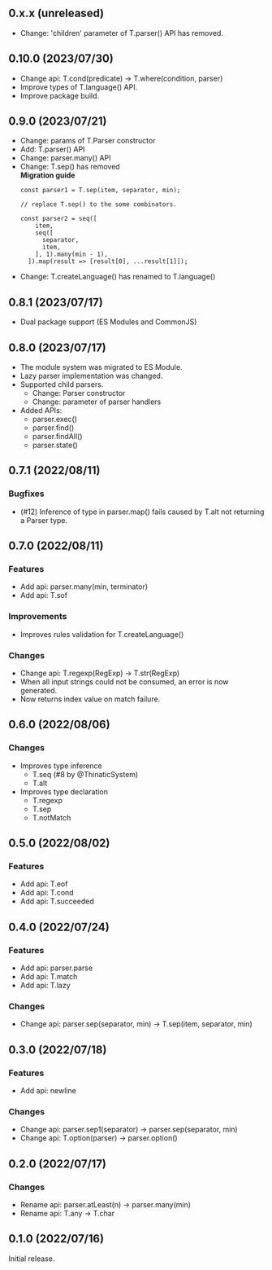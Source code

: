 <!--
## 0.x.x (unreleased)

### Features

### Improvements

### Changes

### Bugfixes

-->

## 0.x.x (unreleased)

- Change: 'children' parameter of T.parser() API has removed.

## 0.10.0 (2023/07/30)

- Change api: T.cond(predicate) -> T.where(condition, parser)
- Improve types of T.language() API.
- Improve package build.

## 0.9.0 (2023/07/21)

- Change: params of T.Parser constructor
- Add: T.parser() API
- Change: parser.many() API
- Change: T.sep() has removed  
  **Migration guide**
  ```
  const parser1 = T.sep(item, separator, min);

  // replace T.sep() to the some combinators.

  const parser2 = seq([
      item,
      seq([
        separator,
        item,
      ], 1).many(min - 1),
    ]).map(result => [result[0], ...result[1]]);
  ```
- Change: T.createLanguage() has renamed to T.language()

## 0.8.1 (2023/07/17)

- Dual package support (ES Modules and CommonJS)

## 0.8.0 (2023/07/17)

- The module system was migrated to ES Module.
- Lazy parser implementation was changed.
- Supported child parsers.
  - Change: Parser constructor
  - Change: parameter of parser handlers
- Added APIs:
  - parser.exec()
  - parser.find()
  - parser.findAll()
  - parser.state()

## 0.7.1 (2022/08/11)

### Bugfixes
- (#12) Inference of type in parser.map() fails caused by T.alt not returning a Parser type.

## 0.7.0 (2022/08/11)

### Features
- Add api: parser.many(min, terminator)
- Add api: T.sof

### Improvements
- Improves rules validation for T.createLanguage()

### Changes
- Change api: T.regexp(RegExp) -> T.str(RegExp)
- When all input strings could not be consumed, an error is now generated.
- Now returns index value on match failure.

## 0.6.0 (2022/08/06)

### Changes
- Improves type inference
  - T.seq (#8 by @ThinaticSystem)
  - T.alt
- Improves type declaration
  - T.regexp
  - T.sep
  - T.notMatch

## 0.5.0 (2022/08/02)

### Features
- Add api: T.eof
- Add api: T.cond
- Add api: T.succeeded

## 0.4.0 (2022/07/24)

### Features
- Add api: parser.parse
- Add api: T.match
- Add api: T.lazy

### Changes
- Change api: parser.sep(separator, min) -> T.sep(item, separator, min)

## 0.3.0 (2022/07/18)

### Features
- Add api: newline

### Changes
- Change api: parser.sep1(separator) -> parser.sep(separator, min)
- Change api: T.option(parser) -> parser.option()

## 0.2.0 (2022/07/17)

### Changes
- Rename api: parser.atLeast(n) -> parser.many(min)
- Rename api: T.any -> T.char

## 0.1.0 (2022/07/16)

Initial release.
